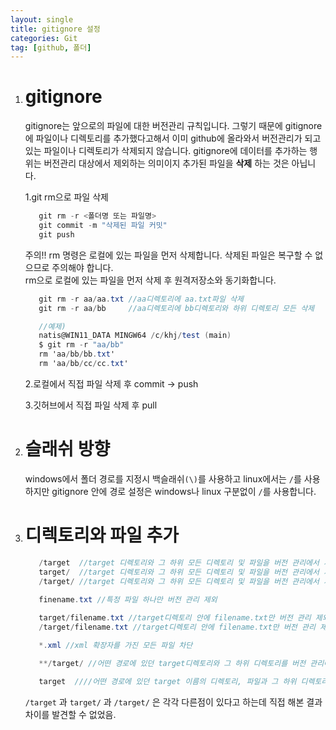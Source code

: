 ```yaml
---
layout: single
title: gitignore 설정
categories: Git
tag: [github, 폴더]
---
```


1. # gitignore
   gitignore는 앞으로의 파일에 대한 버전관리 규칙입니다. 그렇기 때문에 gitignore에 파일이나 디렉토리를 추가했다고해서 이미 github에 올라와서 버전관리가 되고 있는 파일이나 디렉토리가 삭제되지 않습니다. gitignore에 데이터를 추가하는 행위는 버전관리 대상에서 제외하는 의미이지 추가된 파일을 __삭제__ 하는 것은 아닙니다.   

   1.git rm으로 파일 삭제   
      ```cs
         git rm -r <폴더명 또는 파일명>
         git commit -m "삭제된 파일 커밋"
         git push
      ```   
      주의!! rm 명령은 로컬에 있는 파일을 먼저 삭제합니다. 삭제된 파일은 복구할 수 없으므로 주의해야 합니다.   
      rm으로 로컬에 있는 파일을 먼저 삭제 후 원격저장소와 동기화합니다.   

      ```cs
         git rm -r aa/aa.txt //aa디렉토리에 aa.txt파일 삭제
         git rm -r aa/bb     //aa디렉토리에 bb디렉토리와 하위 디렉토리 모든 삭제

         //예제)
         natis@WIN11_DATA MINGW64 /c/khj/test (main)
         $ git rm -r "aa/bb"
         rm 'aa/bb/bb.txt'
         rm 'aa/bb/cc/cc.txt'
      ```

   2.로컬에서 직접 파일 삭제 후 commit -> push   

   3.깃허브에서 직접 파일 삭제 후 pull   

1. # 슬래쉬 방향
   windows에서 폴더 경로를 지정시 백슬래쉬`(\)`를 사용하고 linux에서는 `/`를 사용하지만 gitignore 안에 경로 설정은 windows나 linux 구분없이 `/`를 사용합니다.   

1. # 디렉토리와 파일 추가

   ```cs
      /target  //target 디렉토리와 그 하위 모든 디렉토리 및 파일을 버전 관리에서 제외
      target/  //target 디렉토리와 그 하위 모든 디렉토리 및 파일을 버전 관리에서 제외
      /target/ //target 디렉토리와 그 하위 모든 디렉토리 및 파일을 버전 관리에서 제외
      
      finename.txt //특정 파일 하나만 버전 관리 제외

      target/filename.txt //target디렉토리 안에 filename.txt만 버전 관리 제외
      /target/filename.txt //target디렉토리 안에 filename.txt만 버전 관리 제외

      *.xml //xml 확장자를 가진 모든 파일 차단

      **/target/ //어떤 경로에 있던 target디렉토리와 그 하위 디렉토리를 버전 관리에서 제외

      target  ////어떤 경로에 있던 target 이름의 디렉토리, 파일과 그 하위 디렉토리를 버전 관리에서 제외
   ```
   `/target` 과 `target/` 과 `/target/` 은 각각 다른점이 있다고 하는데 직접 해본 결과 차이를 발견할 수 없었음.   
